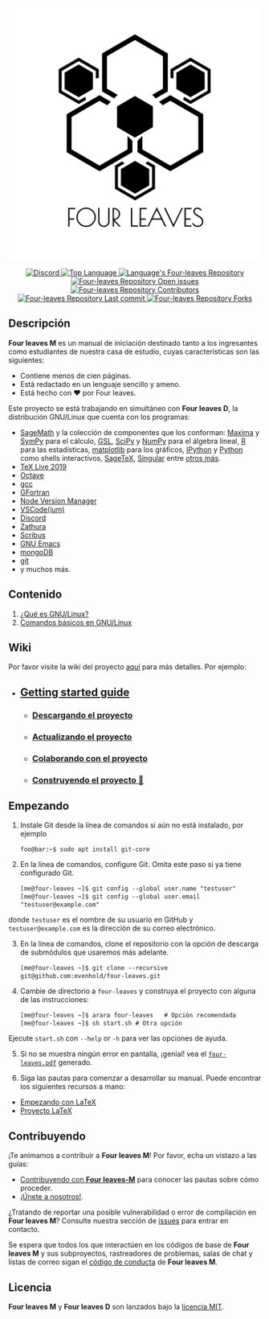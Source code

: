 <p align="center">
	<img src=img/logo-fl-white.png  width="600"/>
</p> 

<p align="center">
	<a href="(https://discord.gg/yDHZyc">
		<img alt="Discord" src="https://img.shields.io/discord/549410598006423553.svg">
	</a>
	<a href="https://github.com/evenhold/four-leaves">
		<img alt="Top Language" src="https://img.shields.io/github/languages/top/evenhold/four-leaves.svg?style=flat-square">
	</a>
	<a href="https://github.com/evenhold/four-leaves">
		<img alt="Language's Four-leaves Repository" src="https://img.shields.io/github/languages/code-size/evenhold/four-leaves.svg?style=flat-square">
	</a>
	</a>
	<a href="https://github.com/evenhold/four-leaves/issues">
		<img alt="Four-leaves Repository Open issues" src="https://img.shields.io/github/issues/evenhold/four-leaves.svg?style=flat-square">
	</a>
	<a href="https://github.com/carlosal1015/Curso-de-LaTeX/graphs/contributors">
		<img alt="Four-leaves Repository Contributors" src="https://img.shields.io/github/contributors/evenhold/four-leaves.svg?style=flat-square">
	</a>
	<a href="https://github.com/evenhold/four-leaves/commits/master">
		<img alt="Four-leaves Repository Last commit" src="https://img.shields.io/github/last-commit/evenhold/four-leaves.svg?style=flat-square">
	</a>
	<a href="https://github.com/carlosal1015/Curso-de-LaTeX/network/members">
		<img alt="Four-leaves Repository Forks" src="https://img.shields.io/github/forks/evenhold/four-leaves.svg?style=social">
	</a>
</p>

## Descripción

**Four leaves M** es un manual de iniciación destinado tanto a los ingresantes como estudiantes de nuestra casa de estudio, cuyas características son las siguientes:

* Contiene menos de cien páginas.
* Está redactado en un lenguaje sencillo y ameno.
* Está hecho con :heart: por Four leaves.

Este proyecto se está trabajando en simultáneo con **Four leaves D**, la distribución GNU/Linux que cuenta con los programas:

* [SageMath](https://www.sagemath.org/) y la colección de componentes que los conforman: [Maxima](http://maxima.sourceforge.net/) y [SymPy](https://www.sympy.org/es/) para el cálculo, [GSL](https://www.gnu.org/software/gsl/), [SciPy](https://www.scipy.org/) y [NumPy](http://www.numpy.org/) para el álgebra lineal, [R](https://www.r-project.org/) para las estadísticas, [matplotlib](https://matplotlib.org/) para los gráficos, [IPython](https://ipython.org/) y [Python](https://www.python.org/) como shells interactivos, [SageTeX](http://doc.sagemath.org/html/en/tutorial/sagetex.html), [Singular](https://www.singular.uni-kl.de/) entre [otros más](https://www.sagemath.org/links-components.html).
* [TeX Live 2019](https://www.tug.org/texlive/)
* [Octave](https://www.gnu.org/software/octave/)
* [gcc](https://gcc.gnu.org/)
* [GFortran](https://gcc.gnu.org/wiki/GFortran)
* [Node Version Manager](https://github.com/creationix/nvm)
* [VSCode(ium)](https://code.visualstudio.com/)
* [Discord](https://discordapp.com/)
* [Zathura](https://pwmt.org/projects/zathura/)
* [Scribus](https://www.scribus.net/)
* [GNU Emacs](https://www.gnu.org/software/emacs/)
* [mongoDB](https://www.mongodb.com/)
* [git](https://git-scm.com/)
* y muchos más.

## Contenido
1. [¿Qué es GNU/Linux?](#id1)
2. [Comandos básicos en GNU/Linux](#id2)

## Wiki

Por favor visite la wiki del proyecto [aquí](https://github.com/evenhold/four-leaves/wiki) para más detalles. Por ejemplo:

- ## [Getting started guide](https://github.com/evenhold/four-leaves/wiki)
	- ### [Descargando el proyecto](https://github.com/evenhold/four-leaves/wiki)
	- ### [Actualizando el proyecto](https://github.com/evenhold/four-leaves/wiki)
	- ### [Colaborando con el proyecto](https://github.com/evenhold/four-leaves/wiki)
	- ### [Construyendo el proyecto :green_book:](https://github.com/evenhold/four-leaves/wiki)

## Empezando

1. Instale Git desde la línea de comandos si aún no está instalado, por ejemplo
	```console
	foo@bar:~$ sudo apt install git-core
	```
2. En la línea de comandos, configure Git. Omita este paso si ya tiene configurado Git.
	```console
	[me@four-leaves ~]$ git config --global user.name "testuser"
	[me@four-leaves ~]$ git config --global user.email "testuser@example.com"
	```
donde `testuser` es el nombre de su usuario en GitHub y `testuser@example.com` es la dirección de su correo electrónico.

3. En la línea de comandos, clone el repositorio con la opción de descarga de submódulos que usaremos más adelante.
	```console
	[me@four-leaves ~]$ git clone --recursive git@github.com:evenhold/four-leaves.git
	```
4. Cambie de directorio a `four-leaves` y construya el proyecto con alguna de las instrucciones:
	```console
	[me@four-leaves ~]$ arara four-leaves	# Opción recomendada
	[me@four-leaves ~]$ sh start.sh	# Otra opción
	```
Ejecute `start.sh` con `--help` or `-h` para ver las opciones de ayuda.

5. Si no se muestra ningún error en pantalla, ¡genial! vea el [`four-leaves.pdf`](./four-leaves-M.pdf) generado.

6. Siga las pautas para comenzar a desarrollar su manual. Puede encontrar los siguientes recursos a mano:
* [Empezando con LaTeX](https://es.wikibooks.org/wiki/Manual_de_LaTeX)
* [Proyecto LaTeX](https://www.latex-project.org/)

## Contribuyendo

¡Te animamos a contribuir a **Four leaves M**! Por favor, echa un vistazo a las guías:
* [Contribuyendo con **Four leaves-M**](https://github.com/evenhold/four-leaves/wiki) para conocer las pautas sobre cómo proceder.
* [¡Únete a nosotros!](https://github.com/evenhold/four-leaves/graphs/contributors).

¿Tratando de reportar una posible vulnerabilidad o error de compilación en **Four leaves M**? Consulte nuestra sección de [issues](https://github.com/evenhold/four-leaves/issues) para entrar en contacto.

Se espera que todos los que interactúen en los códigos de base de **Four leaves M** y sus subproyectos, rastreadores de problemas, salas de chat y listas de correo sigan el [código de conducta](https://github.com/evenhold/four-leaves/CODE_OF_CONDUCT.md) de **Four leaves M**.

## Licencia

**Four leaves M** y **Four leaves D** son lanzados bajo la [licencia MIT](https://opensource.org/licenses/MIT).